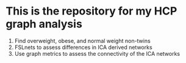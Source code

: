 # This is the repository for my HCP graph analysis
1. Find overweight, obese, and normal weight non-twins
2. FSLnets to assess differences in ICA derived networks
3. Use graph metrics to assess the connectivity of the ICA networks
